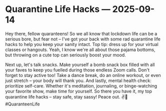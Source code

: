 # Quarantine Life Hacks — 2025-09-14

Hey there, fellow quaranteens! So we all know that lockdown life can be a serious bore, but fear not – I've got your back with some rad quarantine life hacks to help you keep your sanity intact. Top tip: dress up for your virtual classes or hangouts. Yeah, I know we're all about those pajama bottoms, but throwing on a cute top can seriously boost your mood. 

Next up, let's talk snacks. Make yourself a bomb snack box filled with all your faves to keep you fuelled during those endless Zoom calls. Don't forget to stay active too! Take a dance break, do an online workout, or even just stretch – your body will thank you. And lastly, mental health check: prioritize self-care. Whether it's meditation, journaling, or binge-watching your favorite show, make time for yourself. So there you have it, my top quarantine life hacks – stay safe, stay sassy! Peace out. ✌️🌟 #QuaranteenLife